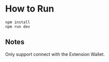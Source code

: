 # How to Run
```
npm install
npm run dev
```

## Notes
Only support connect with the Extension Wallet.
